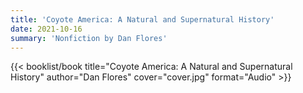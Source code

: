 ```yaml
---
title: 'Coyote America: A Natural and Supernatural History'
date: 2021-10-16
summary: 'Nonfiction by Dan Flores'
---
```


{{< booklist/book
title="Coyote America: A Natural and Supernatural History"
author="Dan Flores"
cover="cover.jpg"
format="Audio" >}}
